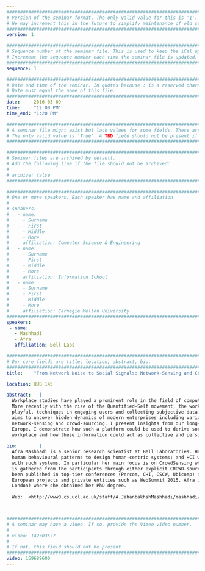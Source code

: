 ```yaml
---
################################################################################
# Version of the seminar format. The only valid value for this is '1'. 
# We may increment this in the future to simplify maintenance of old seminars.
################################################################################
version: 1

################################################################################
# Sequence number of the seminar file. This is used to keep the iCal up to date.
# Increment the sequence number each time the seminar file is updated.
################################################################################
sequence: 1

################################################################################
# Date and time of the seminar. In quotes because : is a reserved character.
# Date must equal the name of this file.
################################################################################
date:     2016-03-09
time:     "12:00 PM"
time_end: "1:20 PM"

################################################################################
# A seminar file might exist but lack values for some fields. These are 'TBD'. 
# The only valid value is 'True'. A TBD field should not be present if 'False'.
################################################################################

################################################################################
# Seminar files are archived by default.
# Add the following line if the file should not be archived:
#
# archive: false
################################################################################

################################################################################
# One or more speakers. Each speaker has name and affiliation.
#
# speakers:
#   - name: 
#     - Surname
#     - First
#     - Middle
#     - More
#     affiliation: Computer Science & Engineering 
#   - name: 
#     - Surname
#     - First
#     - Middle
#     - More
#     affiliation: Information School 
#   - name: 
#     - Surname
#     - First
#     - Middle
#     - More
#     affiliation: Carnegie Mellon University 
################################################################################
speakers:
 - name: 
   - Mashhadi
   - Afra
   affiliation: Bell Labs

################################################################################
# Our core fields are title, location, abstract, bio.
################################################################################
title:    "From Network Noise to Social Signals: Network-Sensing and Crowd-Sourcing for Behavioural Modelling"

location: HUB 145

abstract:   |
  Workplace studies have played a prominent role in the field of computer-supported cooperative work (CSCW) over the past 20 years.
  More recently with the rise of the Quantified-Self movement, the workplace studies have also started to look into new, sometimes
  playful, techniques in engaging users and collecting subjective data. In this talk I present "Quantified Enterprise" a platform that
  aims to uncover hidden dynamics of modern enterprises including various space/people metrics and their interplays, through
  network-sensing and crowd-sourcing. I present insights from our long-term deployment of this platform in two of Bell Labs offices in
  Europe. I demonstrate how such a platform could be used to derive social signals (e.g., interactions, happiness, and mood) at
  workplace and how these information could act as collective and personalised behavioural feedback to the employees themselves.  
  
bio:        |
  Afra Mashhadi is a senior research scientist at Bell Laboratories. Her research focuses in ubiquitous computing where she leverages
  human behavioural patterns to design human-centric systems; and HCI where she aims to uncover the perception of users’s interactions
  with such systems. In particular her main focus is on CrowdSensing which refers to the data collection methodology where information
  is gathered from the participants through either explicit CROWD-sourcing or implicit pervasive SENsing. Results of her research have
  been published in top-tier conferences (Percom, CHI, CSCW, Ubicomp) and journals, and trialled as part of multiple deployments in
  European projects and private entities such as WebSummit 2015. Afra is also an honorary researcher at UCL (University College
  London) where she obtained her PhD degree.
  
  Web:  <http://www0.cs.ucl.ac.uk/staff/A.JahanbakhshMashhadi/mashhadi/Home.html>



################################################################################
# A seminar may have a video. If so, provide the Vimeo video number.
#
# video: 142303577
#
# If not, this field should not be present 
################################################################################
video: 159689600
---
```

